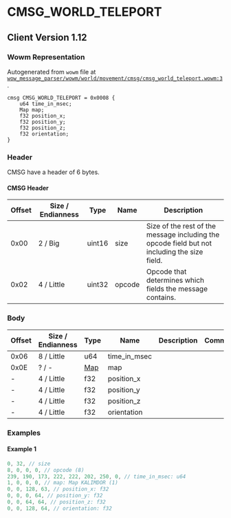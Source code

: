 # CMSG_WORLD_TELEPORT

## Client Version 1.12

### Wowm Representation

Autogenerated from `wowm` file at [`wow_message_parser/wowm/world/movement/cmsg/cmsg_world_teleport.wowm:3`](https://github.com/gtker/wow_messages/tree/main/wow_message_parser/wowm/world/movement/cmsg/cmsg_world_teleport.wowm#L3).
```rust,ignore
cmsg CMSG_WORLD_TELEPORT = 0x0008 {
    u64 time_in_msec;
    Map map;
    f32 position_x;
    f32 position_y;
    f32 position_z;
    f32 orientation;
}
```
### Header

CMSG have a header of 6 bytes.

#### CMSG Header

| Offset | Size / Endianness | Type   | Name   | Description |
| ------ | ----------------- | ------ | ------ | ----------- |
| 0x00   | 2 / Big           | uint16 | size   | Size of the rest of the message including the opcode field but not including the size field.|
| 0x02   | 4 / Little        | uint32 | opcode | Opcode that determines which fields the message contains.|

### Body

| Offset | Size / Endianness | Type | Name | Description | Comment |
| ------ | ----------------- | ---- | ---- | ----------- | ------- |
| 0x06 | 8 / Little | u64 | time_in_msec |  |  |
| 0x0E | ? / - | [Map](map.md) | map |  |  |
| - | 4 / Little | f32 | position_x |  |  |
| - | 4 / Little | f32 | position_y |  |  |
| - | 4 / Little | f32 | position_z |  |  |
| - | 4 / Little | f32 | orientation |  |  |

### Examples

#### Example 1

```c
0, 32, // size
8, 0, 0, 0, // opcode (8)
239, 190, 173, 222, 222, 202, 250, 0, // time_in_msec: u64
1, 0, 0, 0, // map: Map KALIMDOR (1)
0, 0, 128, 63, // position_x: f32
0, 0, 0, 64, // position_y: f32
0, 0, 64, 64, // position_z: f32
0, 0, 128, 64, // orientation: f32
```
